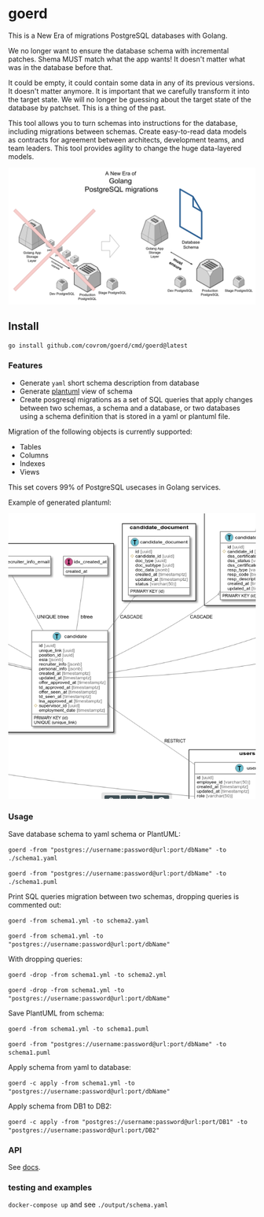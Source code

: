 # goerd

This is a New Era of migrations PostgreSQL databases with Golang.

We no longer want to ensure the database schema with incremental patches.
Shema MUST match what the app wants! It doesn't matter what was in the database before that.

It could be empty, it could contain some data in any of its previous versions. It doesn't matter anymore. It is important that we carefully transform it into the target state. We will no longer be guessing about the target state of the database by patchset. This is a thing of the past. 

This tool allows you to turn schemas into instructions for the database, including migrations between schemas. Create easy-to-read data models as contracts for agreement between architects, development teams, and team leaders. This tool provides agility to change the huge data-layered models.

![Conceptual view](concept.png)

## Install

`go install github.com/covrom/goerd/cmd/goerd@latest`

### Features

- Generate `yaml` short schema description from database
- Generate [plantuml](https://plantuml.com) view of schema
- Create posgresql migrations as a set of SQL queries that apply changes between two schemas, a schema and a database, or two databases using a schema definition that is stored in a yaml or plantuml file.

Migration of the following objects is currently supported:
- Tables
- Columns
- Indexes
- Views

This set covers 99% of PostgreSQL usecases in Golang services.

Example of generated plantuml:

![Plantuml view](plantuml-example.png)

### Usage

Save database schema to yaml schema or PlantUML:

`goerd -from "postgres://username:password@url:port/dbName" -to ./schema1.yaml`

`goerd -from "postgres://username:password@url:port/dbName" -to ./schema1.puml`

Print SQL queries migration between two schemas, dropping queries is commented out:

`goerd -from schema1.yml -to schema2.yaml`

`goerd -from schema1.yml -to "postgres://username:password@url:port/dbName"`

With dropping queries:

`goerd -drop -from schema1.yml -to schema2.yml`

`goerd -drop -from schema1.yml -to "postgres://username:password@url:port/dbName"`

Save PlantUML from schema:

`goerd -from schema1.yml -to schema1.puml`

`goerd -from "postgres://username:password@url:port/dbName" -to schema1.puml`

Apply schema from yaml to database:

`goerd -c apply -from schema1.yml -to "postgres://username:password@url:port/dbName"`

Apply schema from DB1 to DB2:

`goerd -c apply -from "postgres://username:password@url:port/DB1" -to "postgres://username:password@url:port/DB2"`


### API

See [docs](https://pkg.go.dev/github.com/covrom/goerd).

### testing and examples 
```docker-compose up``` and see `./output/schema.yaml`